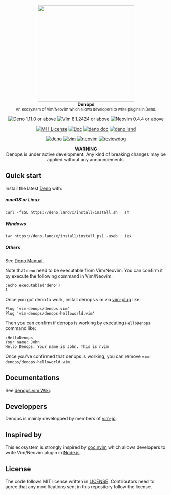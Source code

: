 <div align="center">
<img src="https://user-images.githubusercontent.com/3132889/113470275-51e30a00-948f-11eb-81bb-812986d131d5.png" width="300"><br>
<strong>Denops</strong><br>
<sup>An ecosystem of Vim/Neovim which allows developers to write plugins in Deno.</sup>

![Deno 1.11.0 or above](https://img.shields.io/badge/Deno-Support%201.11.0-yellowgreen.svg?logo=deno)
![Vim 8.1.2424 or above](https://img.shields.io/badge/Vim-Support%208.1.2424-yellowgreen.svg?logo=vim)
![Neovim 0.4.4 or above](https://img.shields.io/badge/Neovim-Support%200.4.4-yellowgreen.svg?logo=neovim&logoColor=white)

[![MIT License](https://img.shields.io/badge/license-MIT-blue.svg)](LICENSE)
[![Doc](https://img.shields.io/badge/doc-%3Ah%20denops-orange.svg)](doc/denops.txt)
[![deno doc](https://doc.deno.land/badge.svg)](https://doc.deno.land/https/deno.land/x/denops_core/mod.ts)
[![deno land](http://img.shields.io/badge/available%20on-deno.land/x-lightgrey.svg?logo=deno)](https://deno.land/x/denops_core)

[![deno](https://github.com/vim-denops/denops.vim/workflows/deno/badge.svg)](https://github.com/vim-denops/denops.vim/actions?query=workflow%3Adeno)
[![vim](https://github.com/vim-denops/denops.vim/workflows/vim/badge.svg)](https://github.com/vim-denops/denops.vim/actions?query=workflow%3Avim)
[![neovim](https://github.com/vim-denops/denops.vim/workflows/neovim/badge.svg)](https://github.com/vim-denops/denops.vim/actions?query=workflow%3Aneovim)
[![reviewdog](https://github.com/vim-denops/denops.vim/workflows/reviewdog/badge.svg)](https://github.com/vim-denops/denops.vim/actions?query=workflow%3Areviewdog)

</div>

<div align="center">
<strong>WARNING</strong><br>
Denops is under active development. Any kind of breaking changes may be applied without any announcements.

</div>

## Quick start

Install the latest [Deno][deno] with:

##### macOS or Linux

```
curl -fsSL https://deno.land/x/install/install.sh | sh
```

##### Windows

```
iwr https://deno.land/x/install/install.ps1 -useb | iex
```

##### Others

See [Deno Manual](https://deno.land/manual/getting_started/installation).

Note that `deno` need to be executable from Vim/Neovim. You can confirm it by
execute the following command in Vim/Neovim.

```vim
:echo executable('deno')
1
```

Once you got deno to work, install denops.vim via [vim-plug][vim-plug] like:

```vim
Plug 'vim-denops/denops.vim'
Plug 'vim-denops/denops-helloworld.vim'
```

Then you can confirm if denops is working by executing `HelloDenops` command
like:

```vim
:HelloDenops
Your name: John
Hello Denops. Your name is John. This is nvim
```

Once you've confirmed that denops is working, you can remove
`vim-denops/denops-helloworld.vim`.

[deno]: https://deno.land/
[vim-plug]: https://github.com/junegunn/vim-plug

## Documentations

See [denops.vim Wiki](https://github.com/vim-denops/denops.vim/wiki).

## Developpers

Denops is mainly developped by members of [vim-jp][vim-jp].

## Inspired by

This ecosystem is strongly inspired by [coc.nvim][coc.nvim] which allows
developers to write Vim/Neovim plugin in [Node.js][node.js].

[coc.nvim]: https://github.com/neoclide/coc.nvim
[node.js]: https://nodejs.org/ja/
[vim-jp]: https://vim-jp.org/

## License

The code follows MIT license written in [LICENSE](./LICENSE). Contributors need
to agree that any modifications sent in this repository follow the license.
